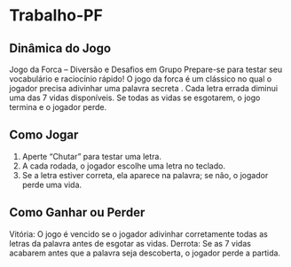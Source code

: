 # Trabalho-PF 
## Dinâmica do Jogo

Jogo da Forca – Diversão e Desafios em Grupo
Prepare-se para testar seu vocabulário e raciocínio rápido! O jogo da forca é um clássico no qual o jogador precisa adivinhar uma palavra secreta . Cada letra errada diminui uma das 7 vidas disponíveis. Se todas as vidas se esgotarem, o jogo termina e o jogador perde.

## Como Jogar

1. Aperte “Chutar” para testar uma letra.
2. A cada rodada, o jogador  escolhe uma letra no teclado.
3. Se a letra estiver correta, ela aparece na palavra; se não, o jogador perde uma vida.

## Como Ganhar ou Perder

Vitória: O jogo é vencido se o jogador adivinhar corretamente todas as letras da palavra antes de esgotar as vidas.
Derrota: Se as 7 vidas acabarem antes que a palavra seja descoberta, o jogador perde a partida.





